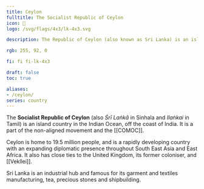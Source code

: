 ```yaml
---
title: Ceylon
fulltitle: The Socialist Republic of Ceylon
icon: 🍵
logo: /svg/flags/4x3/lk-4x3.svg

description: The Republic of Ceylon (also known as Sri Lanka) is an island country in South Asia, off the coast of India.

rgb: 255, 92, 0

fi: fi fi-lk-4x3

draft: false
toc: true

aliases:
- /ceylon/
series: country
---
```


The **Socialist Republic of Ceylon** (also *Śrī Laṅkā* in Sinhala and *Ilaṅkai* in Tamil) is an island country in the Indian Ocean, off the coast of India. It is a part of the non-aligned movement and the [[COMOC]].

Ceylon is home to 19.5 million people, and is a rapidly developing country with an expanding diplomatic presence throughout South East Asia and East Africa. It also has close ties to the United Kingdom, its former coloniser, and [[Vekllei]].

Sri Lanka is an industrial hub and famous for its garment and textiles manufacturing, tea, precious stones and shipbuilding.
